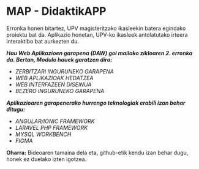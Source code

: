 # MAP - DidaktikAPP

Erronka honen bitartez, UPV magisteritzako ikasleekin batera egindako proiektu bat da. Aplikazio honetan, UPV-ko ikasleek antolatutako irteera interaktibo bat aurkezten du.

_**Hau Web Aplikazioen garapena (DAW) goi mailako zikloaren 2. erronka da. Bertan, Modulo hauek garatzen dira:**_
* _ZERBITZARI INGURUNEKO GARAPENA_
* _WEB APLIKAZIOAK HEDATZEA_
* _WEB INTERFAZEEN DISEINUA_
* _BEZERO INGURUNEKO GARAPENA_

_**Aplikazioaren garapenerako hurrengo teknologiak erabili izan behar ditugu:**_
* _ANGULAR/IONIC FRAMEWORK_
* _LARAVEL PHP FRAMEWORK_
* _MYSQL WORKBENCH_
* _FIGMA_

**Oharra:** Bideoaren tamaina dela eta, github-etik kendu izan behar dugu, honek ez duelako izten igotzea.
